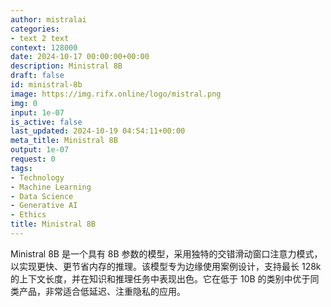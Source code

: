 ```yaml
---
author: mistralai
categories:
- text 2 text
context: 128000
date: 2024-10-17 00:00:00+00:00
description: Ministral 8B
draft: false
id: ministral-8b
image: https://img.rifx.online/logo/mistral.png
img: 0
input: 1e-07
is_active: false
last_updated: 2024-10-19 04:54:11+00:00
meta_title: Ministral 8B
output: 1e-07
request: 0
tags:
- Technology
- Machine Learning
- Data Science
- Generative AI
- Ethics
title: Ministral 8B
---
```




Ministral 8B 是一个具有 8B 参数的模型，采用独特的交错滑动窗口注意力模式，以实现更快、更节省内存的推理。该模型专为边缘使用案例设计，支持最长 128k 的上下文长度，并在知识和推理任务中表现出色。它在低于 10B 的类别中优于同类产品，非常适合低延迟、注重隐私的应用。

